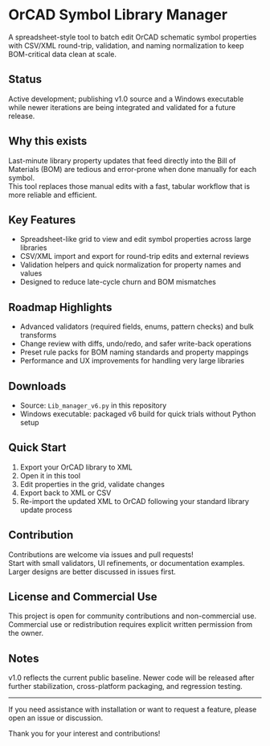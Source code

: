 # OrCAD Symbol Library Manager

A spreadsheet-style tool to batch edit OrCAD schematic symbol properties with CSV/XML round-trip, validation, and naming normalization to keep BOM-critical data clean at scale.

## Status
Active development; publishing v1.0 source and a Windows executable while newer iterations are being integrated and validated for a future release.

## Why this exists
Last-minute library property updates that feed directly into the Bill of Materials (BOM) are tedious and error-prone when done manually for each symbol.  
This tool replaces those manual edits with a fast, tabular workflow that is more reliable and efficient.

## Key Features
- Spreadsheet-like grid to view and edit symbol properties across large libraries  
- CSV/XML import and export for round-trip edits and external reviews  
- Validation helpers and quick normalization for property names and values  
- Designed to reduce late-cycle churn and BOM mismatches

## Roadmap Highlights
- Advanced validators (required fields, enums, pattern checks) and bulk transforms  
- Change review with diffs, undo/redo, and safer write-back operations  
- Preset rule packs for BOM naming standards and property mappings  
- Performance and UX improvements for handling very large libraries

## Downloads
- Source: `Lib_manager_v6.py` in this repository  
- Windows executable: packaged v6 build for quick trials without Python setup

## Quick Start
1. Export your OrCAD library to XML  
2. Open it in this tool  
3. Edit properties in the grid, validate changes  
4. Export back to XML or CSV  
5. Re-import the updated XML to OrCAD following your standard library update process

## Contribution
Contributions are welcome via issues and pull requests!  
Start with small validators, UI refinements, or documentation examples. Larger designs are better discussed in issues first.

## License and Commercial Use
This project is open for community contributions and non-commercial use.  
Commercial use or redistribution requires explicit written permission from the owner.

## Notes
v1.0 reflects the current public baseline. Newer code will be released after further stabilization, cross-platform packaging, and regression testing.

---

If you need assistance with installation or want to request a feature, please open an issue or discussion.

Thank you for your interest and contributions!
